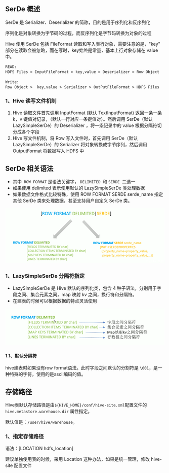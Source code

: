 ## SerDe 概述

SerDe 是 Serializer、Deserializer 的简称，目的是用于序列化和反序列化

序列化是对象转换为字节码的过程，而反序列化是字节码转换为对象的过程

Hive 使用 SerDe 包括 FileFormat 读取和写入表行对象，需要注意的是，"key" 部分在读取会被忽略，而在写时，key始终是常量，基本上行对象存储在 value 中。

```
READ:
HDFS Files > InputFileFormat > key,value > Deserializer > Row Object

Write:
Row Object >  key,value > Serializer > OutPutFileFormat > HDFS Files
```

### 1、Hive 读写文件机制

1. Hive 读取文件首先调用 InputFormat (默认 TextInputFormat) 返回一条一条 k，v 键值对记录，（默认一行对应一条键值对）。然后调用 SerDe（默认 LazySimpleSerDe）的 Deserializer ，将一条记录中的 value 根据分隔符切分成各个字段
2. Hive 写文件机制，将 Row 写入文件时，首先调用 SerDe（默认 LazySimpleSerDe）的 Serializer 将对象转换成字节序列，然后调用 OutputFormat 将数据写入 HDFS 中



## SerDe 相关语法

+ 其中` ROW FORMAT` 是语法关键字， `DELIMITED `和 `SERDE `二选一
+ 如果使用 delimited 表示使用默认的 LazySimpleSerDe 类处理数据
+ 如果数据文件格式比较特殊，使用 ROW FORMAT SERDE serde_name 指定其他 SerDe 类来处理数据，甚至支持用户自定义 SerDe 类。

![image-20230912233541137](images/2、读写机制/image-20230912233541137.png)



### 1、LazySimpleSerDe 分隔符指定

+ LazySimpleSerDe 是 Hive 默认的序列化类，包含 4 种子语法，分别用于字段之间、集合元素之间，map 映射 kv 之间，换行符和分隔符。
+ 在建表的时候可以根据数据的特点灵活使用

![image-20230912233939635](images/2、读写机制/image-20230912233939635.png)

#### 1.1、默认分隔符

hive建表时如果没有row format语法。此时字段之间默认的分割符是 `\001`，是一种特殊的字符，使用的是ascii编码的值。



## 存储路径

Hive表默认存储路径是由`${HIVE_HOME}/conf/hive-site.xml`配置文件的 `hive.metastore.warehouse.dir` 属性指定。

默认值是：`/user/hive/warehouse`。



### 1、指定存储路径

语法：[LOCATION  hdfs_location]

建议单独使用表的时候，采用 Location 这种办法，如果是统一管理，修改 hive-site 配置文件

